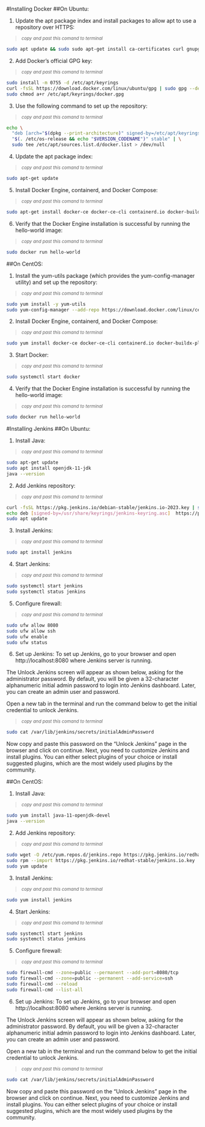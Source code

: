 
#Installing Docker
##On Ubuntu:

1. Update the apt package index and install packages to allow apt to use a repository over HTTPS:
>  <sub> _copy and past this comand to terminal_ </sub>
```bash
sudo apt update && sudo sudo apt-get install ca-certificates curl gnupg
```

2. Add Docker’s official GPG key:
>  <sub> _copy and past this comand to terminal_ </sub>
```bash
sudo install -m 0755 -d /etc/apt/keyrings
curl -fsSL https://download.docker.com/linux/ubuntu/gpg | sudo gpg --dearmor -o /etc/apt/keyrings/docker.gpg
sudo chmod a+r /etc/apt/keyrings/docker.gpg
```
3. Use the following command to set up the repository:
>  <sub> _copy and past this comand to terminal_ </sub>
```bash
echo \
  "deb [arch="$(dpkg --print-architecture)" signed-by=/etc/apt/keyrings/docker.gpg] https://download.docker.com/linux/ubuntu \
  "$(. /etc/os-release && echo "$VERSION_CODENAME")" stable" | \
  sudo tee /etc/apt/sources.list.d/docker.list > /dev/null
```

4. Update the apt package index:
>  <sub> _copy and past this comand to terminal_ </sub>
```bash
sudo apt-get update
```

5. Install Docker Engine, containerd, and Docker Compose:
>  <sub> _copy and past this comand to terminal_ </sub>
```bash
sudo apt-get install docker-ce docker-ce-cli containerd.io docker-buildx-plugin docker-compose-plugin
```

6. Verify that the Docker Engine installation is successful by running the hello-world image:
>  <sub> _copy and past this comand to terminal_ </sub>
```bash
sudo docker run hello-world
```

##On CentOS:

1. Install the yum-utils package (which provides the yum-config-manager utility) and set up the repository:
>  <sub> _copy and past this comand to terminal_ </sub>
```bash
sudo yum install -y yum-utils
sudo yum-config-manager --add-repo https://download.docker.com/linux/centos/docker-ce.repo
```

2. Install Docker Engine, containerd, and Docker Compose:
>  <sub> _copy and past this comand to terminal_ </sub>
```bash
sudo yum install docker-ce docker-ce-cli containerd.io docker-buildx-plugin docker-compose-plugin
```

3. Start Docker:
>  <sub> _copy and past this comand to terminal_ </sub>
```bash
sudo systemctl start docker
```

4. Verify that the Docker Engine installation is successful by running the hello-world image:
>  <sub> _copy and past this comand to terminal_ </sub>
```bash
sudo docker run hello-world
```


#Installing Jenkins
##On Ubuntu:

1. Install Java:
>  <sub> _copy and past this comand to terminal_ </sub>
```bash
sudo apt-get update
sudo apt install openjdk-11-jdk
java --version
```

2. Add Jenkins repository:
>  <sub> _copy and past this comand to terminal_ </sub>
```bash
curl -fsSL https://pkg.jenkins.io/debian-stable/jenkins.io-2023.key | sudo tee /usr/share/keyrings/jenkins-keyring.asc > /dev/null
echo deb [signed-by=/usr/share/keyrings/jenkins-keyring.asc]  https://pkg.jenkins.io/debian-stable binary/ | sudo tee /etc/apt/sources.list.d/jenkins.list > /dev/null
sudo apt update
```

3. Install Jenkins:
>  <sub> _copy and past this comand to terminal_ </sub>
```bash
sudo apt install jenkins
```

4. Start Jenkins:
>  <sub> _copy and past this comand to terminal_ </sub>
```bash
sudo systemctl start jenkins
sudo systemctl status jenkins
```

5. Configure firewall:
>  <sub> _copy and past this comand to terminal_ </sub>
```bash
sudo ufw allow 8080
sudo ufw allow ssh
sudo ufw enable
sudo ufw status
```

6. Set up Jenkins:
To set up Jenkins, go to your browser and open http://localhost:8080 where Jenkins server is running.

The Unlock Jenkins screen will appear as shown below, asking for the administrator password.
By default, you will be given a 32-character alphanumeric initial admin password to login into Jenkins dashboard. Later, you can create an admin user and password.

Open a new tab in the terminal and run the command below to get the initial credential to unlock Jenkins.
>  <sub> _copy and past this comand to terminal_ </sub>
```bash
sudo cat /var/lib/jenkins/secrets/initialAdminPassword
```

Now copy and paste this password on the “Unlock Jenkins” page in the browser and click on continue.
Next, you need to customize Jenkins and install plugins. You can either select plugins of your choice or install suggested plugins, which are the most widely used plugins by the community.

##On CentOS:

1. Install Java:
>  <sub> _copy and past this comand to terminal_ </sub>
```bash
sudo yum install java-11-openjdk-devel
java --version
```

2. Add Jenkins repository:
>  <sub> _copy and past this comand to terminal_ </sub>
```bash
sudo wget -O /etc/yum.repos.d/jenkins.repo https://pkg.jenkins.io/redhat-stable/jenkins.repo
sudo rpm --import https://pkg.jenkins.io/redhat-stable/jenkins.io.key
sudo yum update
```

3. Install Jenkins:
>  <sub> _copy and past this comand to terminal_ </sub>
```bash
sudo yum install jenkins
```

4. Start Jenkins:
>  <sub> _copy and past this comand to terminal_ </sub>
```bash
sudo systemctl start jenkins
sudo systemctl status jenkins
```

5. Configure firewall:
>  <sub> _copy and past this comand to terminal_ </sub>
```bash
sudo firewall-cmd --zone=public --permanent --add-port=8080/tcp
sudo firewall-cmd --zone=public --permanent --add-service=ssh
sudo firewall-cmd --reload
sudo firewall-cmd --list-all
```

6. Set up Jenkins:
To set up Jenkins, go to your browser and open http://localhost:8080 where Jenkins server is running.

The Unlock Jenkins screen will appear as shown below, asking for the administrator password.
By default, you will be given a 32-character alphanumeric initial admin password to login into Jenkins dashboard. Later, you can create an admin user and password.

Open a new tab in the terminal and run the command below to get the initial credential to unlock Jenkins.
>  <sub> _copy and past this comand to terminal_ </sub>
```bash
sudo cat /var/lib/jenkins/secrets/initialAdminPassword
```

Now copy and paste this password on the “Unlock Jenkins” page in the browser and click on continue.
Next, you need to customize Jenkins and install plugins. You can either select plugins of your choice or install suggested plugins, which are the most widely used plugins by the community.
